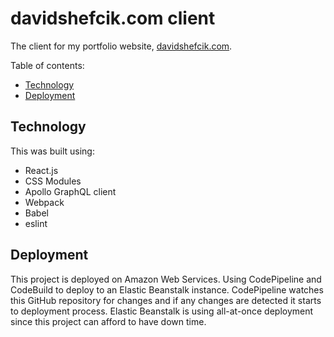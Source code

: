 # davidshefcik.com client

The client for my portfolio website, [davidshefcik.com](https://www.davidshefcik.com/).

Table of contents:
- [Technology](#Technology)
- [Deployment](#Deployment)

## Technology
This was built using:
- React.js
- CSS Modules
- Apollo GraphQL client
- Webpack
- Babel
- eslint

## Deployment
This project is deployed on Amazon Web Services.
Using CodePipeline and CodeBuild to deploy to an Elastic Beanstalk instance.
CodePipeline watches this GitHub repository for changes and if any changes are detected it starts to deployment process.
Elastic Beanstalk is using all-at-once deployment since this project can afford to have down time.

